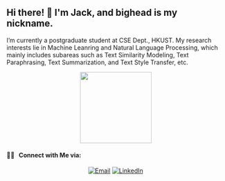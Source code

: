 <h2> Hi there!  👋   I'm Jack, and bighead is my nickname.</h2>
<a> I’m currently a postgraduate student at CSE Dept., HKUST. My research interests lie in Machine Leanring and Natural Language Processing, which mainly includes subareas such as Text Similarity Modeling, Text Paraphrasing, Text Summarization, and Text Style Transfer, etc. </a>
<p align='center'>
<a href="https://github.com/Jackthebighead">
  <img height="165em" src="https://github-readme-stats.vercel.app/api?username=Jackthebighead&theme=buefy&show_icons=true" />
</a>
</p>
<h4> 🤝🏻 &nbsp; Connect with Me via:</h4>
<p align="center">
<a href="mailto:yanzheyuan23@sina.com"><img alt="Email" src="https://img.shields.io/badge/Email-yanzheyuan23@sina.com-blue?style=flat-square&logo=gmail"></a>
<a href="http://linkedin.com/in/yanzhe-yuan-103157191/"><img alt="LinkedIn" src="https://img.shields.io/badge/LinkedIn-YUAN%20Yanzhe-blue?style=flat-square&logo=linkedin"></a>
</p>
